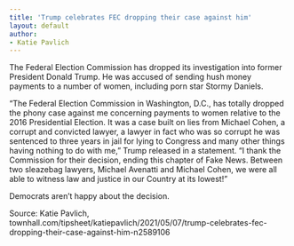 ```yaml
---
title: 'Trump celebrates FEC dropping their case against him'
layout: default
author:
- Katie Pavlich
---
```


The Federal Election Commission has dropped its investigation into former President Donald Trump. He was accused of sending hush money payments to a number of women, including porn star Stormy Daniels.

“The Federal Election Commission in Washington, D.C., has totally dropped the phony case against me concerning payments to women relative to the 2016 Presidential Election. It was a case built on lies from Michael Cohen, a corrupt and convicted lawyer, a lawyer in fact who was so corrupt he was sentenced to three years in jail for lying to Congress and many other things having nothing to do with me,” Trump released in a statement. “I thank the Commission for their decision, ending this chapter of Fake News. Between two sleazebag lawyers, Michael Avenatti and Michael Cohen, we were all able to witness law and justice in our Country at its lowest!”

Democrats aren’t happy about the decision.

Source: Katie Pavlich, townhall.com/tipsheet/katiepavlich/2021/05/07/trump-celebrates-fec-dropping-their-case-against-him-n2589106
